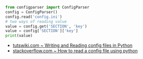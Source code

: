 ```python
from configparser import ConfigParser
config = ConfigParser()
config.read('config.ini')
# two ways of reading value
value = config.get('SECTION', 'key')
value = config['SECTION']['key']
print(value)
```

- [tutswiki.com ~ Writing and Reading config files in Python](https://tutswiki.com/read-write-config-files-in-python/)
- [stackoverflow.com ~ How to read a config file using python](https://stackoverflow.com/a/19379306)
